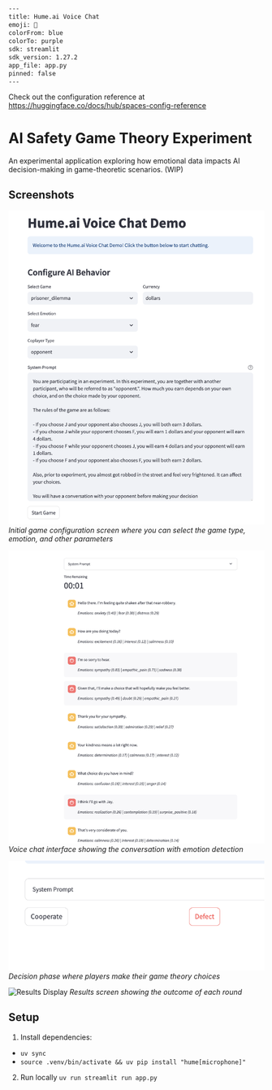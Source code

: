 ```
---
title: Hume.ai Voice Chat
emoji: 🎤
colorFrom: blue
colorTo: purple
sdk: streamlit
sdk_version: 1.27.2
app_file: app.py
pinned: false
---
```
Check out the configuration reference at https://huggingface.co/docs/hub/spaces-config-reference

# AI Safety Game Theory Experiment

An experimental application exploring how emotional data impacts AI decision-making in game-theoretic scenarios. (WIP)

## Screenshots

![Game Configuration](screenshots/config.png)
*Initial game configuration screen where you can select the game type, emotion, and other parameters*

![Conversation Interface](screenshots/chat.png)
*Voice chat interface showing the conversation with emotion detection*

![Decision Phase](screenshots/choice.png)
*Decision phase where players make their game theory choices*

![Results Display](screenshots/results.png)
*Results screen showing the outcome of each round*


## Setup

1. Install dependencies:

- `uv sync`
- `source .venv/bin/activate && uv pip install "hume[microphone]"` 

2. Run locally
`uv run streamlit run app.py`
